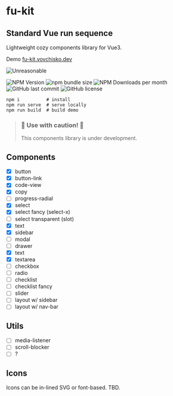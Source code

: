 # fu-kit

## Standard Vue run sequence

Lightweight cozy components library for Vue3.

Demo [fu-kit.vovchisko.dev](https://fu-kit.vovchisko.dev)

![Unreasonable](https://img.shields.io/badge/unreasonable-absolutely-green)

![NPM Version](https://img.shields.io/npm/v/fu-kit.svg)
![npm bundle size](https://img.shields.io/bundlephobia/min/fu-kit)
![NPM Downloads per month](https://img.shields.io/npm/dm/fu-kit.svg)
![GitHub last commit](https://img.shields.io/github/last-commit/vovchisko/fu-kit.svg)
![GitHub license](https://img.shields.io/github/license/vovchisko/fu-kit.svg)

```
npm i          # install
npm run serve  # serve locally
npm run build  # build demo
```

> ### 🚧 Use with caution! 🚧
> This components library is under development.

## Components

- [x] button
- [x] button-link
- [x] code-view
- [x] copy
- [ ] progress-radial
- [x] select
- [x] select fancy (select-x)
- [ ] select transparent (slot)
- [x] text
- [x] sidebar
- [ ] modal
- [ ] drawer
- [x] text
- [x] textarea
- [ ] checkbox
- [ ] radio
- [ ] checklist
- [ ] checklist fancy
- [ ] slider
- [ ] layout w/ sidebar
- [ ] layout w/ nav-bar
 
## Utils

- [ ] media-listener
- [ ] scroll-blocker
- [ ] ?

## Icons

Icons can be in-lined SVG or font-based. TBD.

